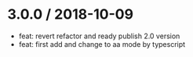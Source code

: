 
3.0.0 / 2018-10-09
==================

  * feat: revert refactor and ready publish 2.0 version
  * feat: first add and change to aa mode by typescript
